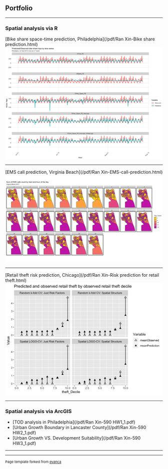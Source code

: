 ## Portfolio

---

### Spatial analysis via R 

[Bike share space-time prediction, Philadelphia](/pdf/Ran Xin-Bike share prediction.html)
<img src="images/bike.png?raw=true"/>

---
[EMS call prediction, Virginia Beach](/pdf/Ran Xin-EMS-call-prediction.html)
<img src="images/EMS.png?raw=true"/>

---
[Retail theft risk prediction, Chicago](/pdf/Ran Xin-Risk prediction for retail theft.html)
<img src="images/Risk.png?raw=true"/>

---

### Spatial analysis via ArcGIS

- [TOD analysis in Philadelphia](/pdf/Ran Xin-590 HW1_1.pdf)
- [Urban Growth Boundary in Lancaster County](/pdf/Ran Xin-590 HW2_1.pdf)
- [Urban Growth VS. Development Suitability](/pdf/Ran Xin-590 HW3_1.pdf)

---




---
<p style="font-size:11px">Page template forked from <a href="https://github.com/evanca/quick-portfolio">evanca</a></p>
<!-- Remove above link if you don't want to attibute -->
